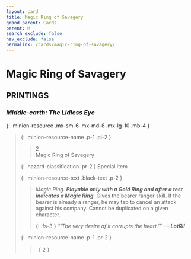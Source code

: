 ```yaml
---
layout: card
title: Magic Ring of Savagery
grand_parent: Cards
parent: M
search_exclude: false
nav_exclude: false
permalink: /cards/magic-ring-of-savagery/
---
```


# Magic Ring of Savagery


## PRINTINGS


### _Middle-earth: The Lidless Eye_

{: .minion-resource .mx-sm-6 .mx-md-8 .mx-lg-10 .mb-4 }
> {: .minion-resource-name .p-1 .pl-2 }
> > <div class="hazard-mp">2</div>
> > <div class="card-name">Magic Ring of Savagery</div>
>
> {: .hazard-classification .pr-2 }
> Special Item
>
> {: .minion-resource-text .black-text .p-2 }
> > _Magic Ring._ ***Playable only with a Gold Ring and after a test indicates a Magic Ring.*** Gives the bearer ranger skill. If the bearer is already a ranger, he may tap to cancel an attack against his company. Cannot be duplicated on a given character. 
> > 
> > {: .fs-3 } 
> > _“‘The very desire of it corrupts the heart.’”_ ***---&#65279;LotRII*** 
> 
> {: .minion-resource-name .p-1 .pr-2 }
> > <div class="card-shield"></div>
> > <div class="card-corruption-white">〔 2 〕</div>
